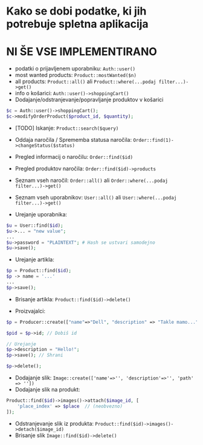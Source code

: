 # Kako se dobi podatke, ki jih potrebuje spletna aplikacija

# NI ŠE VSE IMPLEMENTIRANO


- podatki o prijavljenem uporabniku: `Auth::user()`
- most wanted products: `Product::mostWanted($n)`
- all products: `Product::all()` ali `Product::where(...podaj filter...)->get()`
- info o košarici: `Auth::user()->shoppingCart()`
- Dodajanje/odstranjevanje/popravljanje produktov v košarici
```php
$c = Auth::user()->shoppingCart();
$c->modifyOrderProduct($product_id, $quantity);
```

- [TODO] Iskanje: `Product::search($query)`
- Oddaja naročila / Sprememba statusa naročila: `Order::find(1)->changeStatus($status)`


- Pregled informacij o naročilu: `Order::find($id)`
- Pregled produktov naročila: `Order::find($id)->products`

- Seznam vseh naročil: `Order::all()` ali `Order::where(...podaj filter...)->get()`  

- Seznam vseh uporabnikov: `User::all()` ali `User::where(...podaj filter...)->get()`
- Urejanje uporabnika: 
```php
$u = User::find($id);
$u->... = "new value";
...
$u->password = "PLAINTEXT"; # Hash se ustvari samodejno
$u->save();
```

- Urejanje artikla: 
```php
$p = Product::find($id);
$p -> name = '...'
...
$p->save();
```
- Brisanje artikla: `Product::find($id)->delete()`

- Proizvajalci:
```php
$p = Producer::create(["name"=>"Dell", "description" => "Takle mamo..."]);

$pid = $p->id; // Dobiš id

// Urejanje
$p->description = "Hello!";
$p->save(); // Shrani

$p->delete();
```

- Dodajanje slik: `Image::create(['name'=>'', 'description'=>'', 'path' => ''])`
- Dodajanje slik na produkt: 
```php
Product::find($id)->images()->attach($image_id, [
    'place_index' => $place  // (neobvezno)
]);
```
- Odstranjevanje slik iz produkta: `Product::find($id)->images()->detach($image_id)`
- Brisanje slik `Image::find($id)->delete()`